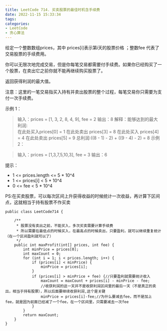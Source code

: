 ```yaml
---
title: LeetCode 714. 买卖股票的最佳时机含手续费
date: 2022-11-15 15:33:34
tags:
categories:
- LeetCode
- 贪心算法
---
```


给定一个整数数组prices，其中 prices[i]表示第i天的股票价格 ；整数fee 代表了交易股票的手续费用。

你可以无限次地完成交易，但是你每笔交易都需要付手续费。如果你已经购买了一个股票，在卖出它之前你就不能再继续购买股票了。

返回获得利润的最大值。

注意：这里的一笔交易指买入持有并卖出股票的整个过程，每笔交易你只需要为支付一次手续费。


<!--more-->
示例 1：

> 输入：prices = [1, 3, 2, 8, 4, 9], fee = 2
> 输出：8
> 解释：能够达到的最大利润:  
> 在此处买入prices[0] = 1
> 在此处卖出 prices[3] = 8
> 在此处买入 prices[4] = 4
> 在此处卖出 prices[5] = 9
> 总利润:((8 - 1) - 2) + ((9 - 4) - 2) = 8
示例 2：

> 输入：prices = [1,3,7,5,10,3], fee = 3
> 输出：6


提示：

* 1 <= prices.length <= 5 * 10^4
* 1 <= prices[i] < 5 * 10^4
* 0 <= fee < 5 * 10^4

PS:在买卖股票，可以每次区间上升获得收益的时候统计一次收益，再计算下区间点，这就相当于持有股票不作买卖
```
public class LeetCode714 {

    /**
     * 股票没有卖出之前，不能买入，多次买卖需要计算手续费
     * 所以需要在最低点的时候买入，在最高点的时候卖出，只要盈利，就可以继续重复统计（在一个区间盈利就可以了）
     */
    public int maxProfit(int[] prices, int fee) {
        int minPrice = prices[0];
        int maxCount = 0;
        for (int i = 1; i < prices.length; i++) {
            if (prices[i] < minPrice) {
                minPrice = prices[i];
            }
            if (prices[i] > minPrice + fee) {//只要盈利就需要统计收入
                maxCount = maxCount + prices[i] - minPrice - fee;
                //收获利润的这一天并不是收获利润区间里的最后一天（不是真正的卖出，相当于持有股票），所以后面要继续收获利润,这个是关键
                minPrice = prices[i]-fee;//为什么要减去fee，而不是加上fee，就是因为前面已经减了一个fee，在一个区间里，只需要减去一次fee
            }
        }
        return maxCount;
    }
}


```